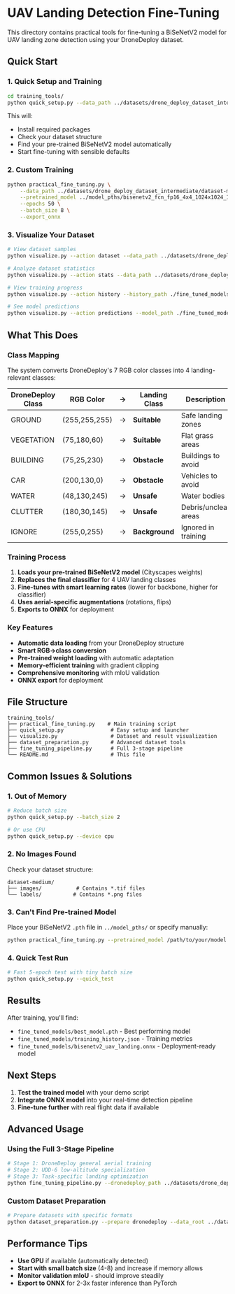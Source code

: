 # UAV Landing Detection Fine-Tuning

This directory contains practical tools for fine-tuning a BiSeNetV2 model for UAV landing zone detection using your DroneDeploy dataset.

## Quick Start

### 1. **Quick Setup and Training**
```bash
cd training_tools/
python quick_setup.py --data_path ../datasets/drone_deploy_dataset_intermediate/dataset-medium
```

This will:
- Install required packages 
- Check your dataset structure
- Find your pre-trained BiSeNetV2 model automatically
- Start fine-tuning with sensible defaults

### 2. **Custom Training**
```bash
python practical_fine_tuning.py \
    --data_path ../datasets/drone_deploy_dataset_intermediate/dataset-medium \
    --pretrained_model ../model_pths/bisenetv2_fcn_fp16_4x4_1024x1024_160k_cityscapes_20210902_045942-b979777b.pth \
    --epochs 50 \
    --batch_size 8 \
    --export_onnx
```

### 3. **Visualize Your Dataset**
```bash
# View dataset samples
python visualize.py --action dataset --data_path ../datasets/drone_deploy_dataset_intermediate/dataset-medium

# Analyze dataset statistics  
python visualize.py --action stats --data_path ../datasets/drone_deploy_dataset_intermediate/dataset-medium

# View training progress
python visualize.py --action history --history_path ./fine_tuned_models/training_history.json

# See model predictions
python visualize.py --action predictions --model_path ./fine_tuned_models/best_model.pth
```

## What This Does

### Class Mapping
The system converts DroneDeploy's 7 RGB color classes into 4 landing-relevant classes:

| DroneDeploy Class | RGB Color | → | Landing Class | Description |
|------------------|-----------|---|---------------|-------------|
| GROUND | (255,255,255) | → | **Suitable** | Safe landing zones |
| VEGETATION | (75,180,60) | → | **Suitable** | Flat grass areas |
| BUILDING | (75,25,230) | → | **Obstacle** | Buildings to avoid |
| CAR | (200,130,0) | → | **Obstacle** | Vehicles to avoid |
| WATER | (48,130,245) | → | **Unsafe** | Water bodies |
| CLUTTER | (180,30,145) | → | **Unsafe** | Debris/unclear areas |
| IGNORE | (255,0,255) | → | **Background** | Ignored in training |

### Training Process
1. **Loads your pre-trained BiSeNetV2 model** (Cityscapes weights)
2. **Replaces the final classifier** for 4 UAV landing classes
3. **Fine-tunes with smart learning rates** (lower for backbone, higher for classifier)
4. **Uses aerial-specific augmentations** (rotations, flips)
5. **Exports to ONNX** for deployment

### Key Features
-  **Automatic data loading** from your DroneDeploy structure
-  **Smart RGB→class conversion** 
-  **Pre-trained weight loading** with automatic adaptation
-  **Memory-efficient training** with gradient clipping
-  **Comprehensive monitoring** with mIoU validation
-  **ONNX export** for deployment

## File Structure

```
training_tools/
├── practical_fine_tuning.py    # Main training script
├── quick_setup.py               # Easy setup and launcher  
├── visualize.py                 # Dataset and result visualization
├── dataset_preparation.py       # Advanced dataset tools
├── fine_tuning_pipeline.py      # Full 3-stage pipeline
└── README.md                    # This file
```

## Common Issues & Solutions

### 1. **Out of Memory**
```bash
# Reduce batch size
python quick_setup.py --batch_size 2

# Or use CPU
python quick_setup.py --device cpu
```

### 2. **No Images Found**
Check your dataset structure:
```
dataset-medium/
├── images/           # Contains *.tif files
└── labels/          # Contains *.png files  
```

### 3. **Can't Find Pre-trained Model**
Place your BiSeNetV2 `.pth` file in `../model_pths/` or specify manually:
```bash
python practical_fine_tuning.py --pretrained_model /path/to/your/model.pth
```

### 4. **Quick Test Run**
```bash
# Fast 5-epoch test with tiny batch size
python quick_setup.py --quick_test
```

## Results

After training, you'll find:
- `fine_tuned_models/best_model.pth` - Best performing model
- `fine_tuned_models/training_history.json` - Training metrics
- `fine_tuned_models/bisenetv2_uav_landing.onnx` - Deployment-ready model

## Next Steps

1. **Test the trained model** with your demo script
2. **Integrate ONNX model** into your real-time detection pipeline
3. **Fine-tune further** with real flight data if available

## Advanced Usage

### Using the Full 3-Stage Pipeline
```bash
# Stage 1: DroneDeploy general aerial training
# Stage 2: UDD-6 low-altitude specialization  
# Stage 3: Task-specific landing optimization
python fine_tuning_pipeline.py --dronedeploy_path ../datasets/drone_deploy_dataset_intermediate/dataset-medium
```

### Custom Dataset Preparation
```bash
# Prepare datasets with specific formats
python dataset_preparation.py --prepare dronedeploy --data_root ../datasets/
```

## Performance Tips

- **Use GPU** if available (automatically detected)
- **Start with small batch size** (4-8) and increase if memory allows
- **Monitor validation mIoU** - should improve steadily
- **Export to ONNX** for 2-3x faster inference than PyTorch
